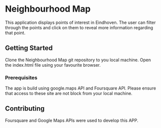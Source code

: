 # Neighbourhood Map

This application displays points of interest in Eindhoven. The user can filter through the points and click on them to reveal more information regarding that point. 

## Getting Started

Clone the Neighbourhood Map git repository to you local machine. Open the index.html file using your favourite browser. 

### Prerequisites

The app is build using google.maps API and Foursquare API. Please ensure that access to these site are not block from your local machine. 

## Contributing
Foursquare and Google Maps APIs were used to develop this APP. 